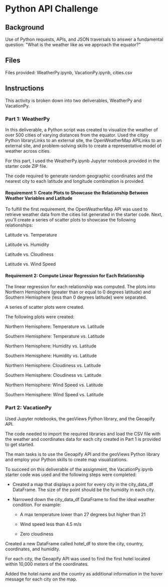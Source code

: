# Python API Challenge

## Background
Use of Python requests, APIs, and JSON traversals to answer a fundamental question: "What is the weather like as we approach the equator?"

## Files
Files provided: WeatherPy.ipynb, VacationPy.ipynb, cities.csv

## Instructions
This activity is broken down into two deliverables, WeatherPy and VacationPy.

### Part 1: WeatherPy
In this deliverable, a Python script was created to visualize the weather of over 500 cities of varying distances from the equator. Used the citipy Python libraryLinks to an external site, the OpenWeatherMap APILinks to an external site, and problem-solving skills to create a representative model of weather across cities.

For this part, I used the WeatherPy.ipynb Jupyter notebook provided in the starter code ZIP file. 

The code required to generate random geographic coordinates and the nearest city to each latitude and longitude combination is provided.

#### Requirement 1: Create Plots to Showcase the Relationship Between Weather Variables and Latitude
To fulfill the first requirement,  the OpenWeatherMap API was used to retrieve weather data from the cities list generated in the starter code. Next, you'll create a series of scatter plots to showcase the following relationships:

Latitude vs. Temperature

Latitude vs. Humidity

Latitude vs. Cloudiness

Latitude vs. Wind Speed

#### Requirement 2: Compute Linear Regression for Each Relationship
The linear regression for each relationship was computed. The plots into Northern Hemisphere (greater than or equal to 0 degrees latitude) and Southern Hemisphere (less than 0 degrees latitude) were separated. 

A series of scatter plots were created.

The following plots were created:

Northern Hemisphere: Temperature vs. Latitude

Southern Hemisphere: Temperature vs. Latitude

Northern Hemisphere: Humidity vs. Latitude

Southern Hemisphere: Humidity vs. Latitude

Northern Hemisphere: Cloudiness vs. Latitude

Southern Hemisphere: Cloudiness vs. Latitude

Northern Hemisphere: Wind Speed vs. Latitude

Southern Hemisphere: Wind Speed vs. Latitude

### Part 2: VacationPy
Used Jupyter notebooks, the geoViews Python library, and the Geoapify API.

The code needed to import the required libraries and load the CSV file with the weather and coordinates data for each city created in Part 1 is provided to get started.

The main tasks is to use the Geoapify API and the geoViews Python library and employ your Python skills to create map visualizations.

To succeed on this deliverable of the assignment, the VacationPy.ipynb starter code was used and the following steps were completed:

- Created a map that displays a point for every city in the city_data_df DataFrame. The size of the point should be the humidity in each city.

- Narrowed down the city_data_df DataFrame to find the ideal weather condition. For example:

  - A max temperature lower than 27 degrees but higher than 21

  - Wind speed less than 4.5 m/s

  - Zero cloudiness

Created a new DataFrame called hotel_df to store the city, country, coordinates, and humidity.

For each city, the Geoapify API was used to find the first hotel located within 10,000 meters of the coordinates.

Added the hotel name and the country as additional information in the hover message for each city on the map.
